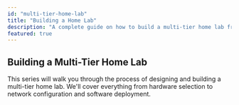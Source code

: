 ```yaml
---
id: "multi-tier-home-lab"
title: "Building a Home Lab"
description: "A complete guide on how to build a multi-tier home lab from scratch."
featured: true
---
```


## Building a Multi-Tier Home Lab

This series will walk you through the process of designing and building a multi-tier home lab. We'll cover everything from hardware selection to network configuration and software deployment.
